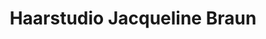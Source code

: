 ---
title: "Haarstudio Jacqueline Braun"
url: /nusplingen/haarstudio-jacqueline-braun/
shop: Friseur
---
